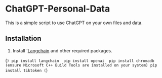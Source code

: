# ChatGPT-Personal-Data

This is a simple script to use ChatGPT on your own files and data. 

## Installation

1. Install '[Langchain](https://github.com/hwchase17/langchain) and other required packages.

(```)
pip install langchain 
pip install openai 
pip install chromadb (ensure Microsoft C++ Build Tools are installed on your system)
pip install tiktoken
(```)
